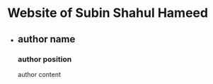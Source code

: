 <!DOCTYPE html>
<html>
  <head>
    <meta charset="utf-8">
    <title>website of Subin Shahul Hameed</title>
  </head>
  <body>
    <h1>Website of Subin Shahul Hameed</h1>
	<ul>
      <li>
      <h2>author name</h2>
      <h3>author position</h3>
      <p>author content</p>
    </li>

</ul>
  </body>
</html>